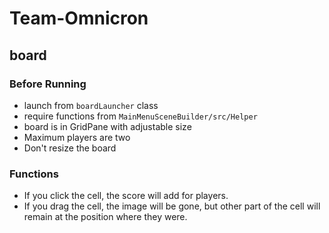 # Team-Omnicron

## board

### Before Running
* launch from `boardLauncher` class
* require functions from `MainMenuSceneBuilder/src/Helper`
* board is in GridPane with adjustable size
* Maximum players are two
* Don't resize the board

### Functions
* If you click the cell, the score will add for players.
* If you drag the cell, the image will be gone, but other part of the cell will remain at the position where they were.
